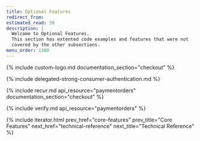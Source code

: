 ```yaml
---
title: Optional Features
redirect_from:
estimated_read: 30
description: |
  Welcome to Optional Features.
  This section has extented code examples and features that were not
  covered by the other subsections.
menu_order: 1300
---
```


{% include custom-logo.md documentation_section="checkout" %}

{% include delegated-strong-consumer-authentication.md %}

{% include recur.md api_resource="paymentorders" documentation_section="checkout" %}

{% include verify.md api_resource="paymentorders" %}

{% include iterator.html prev_href="core-features" prev_title="Core Features"
next_href="technical-reference" next_title="Technical Reference" %}
